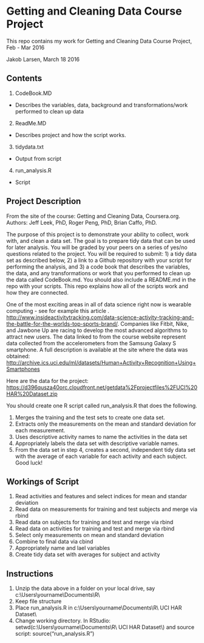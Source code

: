 # Getting and Cleaning Data Course Project
This repo contains my work for Getting and Cleaning Data Course Project, Feb - Mar 2016

Jakob Larsen, March 18 2016

## Contents
1. CodeBook.MD
  * Describes the variables, data, background and transformations/work performed to clean up data
2. ReadMe.MD
  * Describes project and how the script works. 
3. tidydata.txt
  * Output from script
4. run_analysis.R
  * Script
  
## Project Description
From the site of the course: Getting and Cleaning Data, Coursera.org. Authors: Jeff Leek, PhD, Roger Peng, PhD, Brian Caffo, PhD.

The purpose of this project is to demonstrate your ability to collect, work with, and clean a data set. The goal is to prepare tidy data that can be used for later analysis. You will be graded by your peers on a series of yes/no questions related to the project. You will be required to submit: 1) a tidy data set as described below, 2) a link to a Github repository with your script for performing the analysis, and 3) a code book that describes the variables, the data, and any transformations or work that you performed to clean up the data called CodeBook.md. You should also include a README.md in the repo with your scripts. This repo explains how all of the scripts work and how they are connected.

One of the most exciting areas in all of data science right now is wearable computing - see for example this article . http://www.insideactivitytracking.com/data-science-activity-tracking-and-the-battle-for-the-worlds-top-sports-brand/. Companies like Fitbit, Nike, and Jawbone Up are racing to develop the most advanced algorithms to attract new users. The data linked to from the course website represent data collected from the accelerometers from the Samsung Galaxy S smartphone. A full description is available at the site where the data was obtained:
http://archive.ics.uci.edu/ml/datasets/Human+Activity+Recognition+Using+Smartphones

Here are the data for the project:
https://d396qusza40orc.cloudfront.net/getdata%2Fprojectfiles%2FUCI%20HAR%20Dataset.zip

You should create one R script called run_analysis.R that does the following.
1.	Merges the training and the test sets to create one data set.
2.	Extracts only the measurements on the mean and standard deviation for each measurement.
3.	Uses descriptive activity names to name the activities in the data set
4.	Appropriately labels the data set with descriptive variable names.
5.	From the data set in step 4, creates a second, independent tidy data set with the average of each variable for each activity and each subject.
Good luck!

## Workings of Script
1. Read activities and features and select indices for mean and standar deviation
2. Read data on measurements for training and test subjects and merge via rbind
3. Read data on subjects for training and test and merge via rbind
4. Read data on activities for training and test and merge via rbind
5. Select only measurements on mean and standard deviation
6. Combine to final data via cbind
7. Appropriately name and lael variables
8. Create tidy data set with averages for subject and activity

## Instructions
1. Unzip the data above in a folder on your local drive, say c:\Users\yourname\Documents\R\
2. Keep file structure
3. Place run_analysis.R in c:\Users\yourname\Documents\R\ UCI HAR Dataset\
4. Change working directory. In RStudio: setwd(c:\\Users\\yourname\\Documents\\R\\ UCI HAR Dataset\\) and source script: source(“run_analysis.R”)


